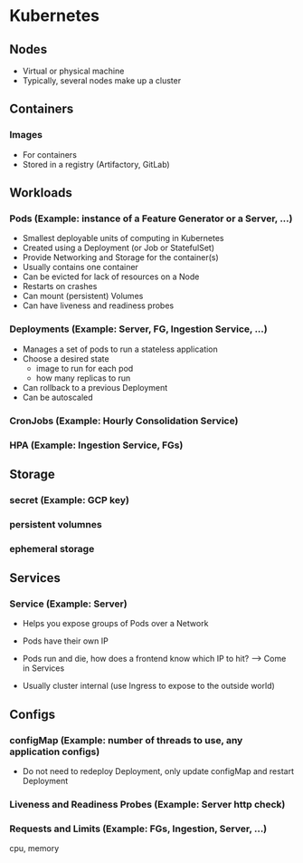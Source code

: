 # Kubernetes

## Nodes

- Virtual or physical machine
- Typically, several nodes make up a cluster

## Containers

### Images

- For containers
- Stored in a registry (Artifactory, GitLab)

## Workloads

### Pods (Example: instance of a Feature Generator or a Server, ...)

- Smallest deployable units of computing in Kubernetes
- Created using a Deployment (or Job or StatefulSet)
- Provide Networking and Storage for the container(s)
- Usually contains one container
- Can be evicted for lack of resources on a Node
- Restarts on crashes
- Can mount (persistent) Volumes
- Can have liveness and readiness probes

### Deployments (Example: Server, FG, Ingestion Service, ...)

- Manages a set of pods to run a stateless application
- Choose a desired state
  - image to run for each pod
  - how many replicas to run
- Can rollback to a previous Deployment
- Can be autoscaled

### CronJobs (Example: Hourly Consolidation Service)

### HPA (Example: Ingestion Service, FGs)

## Storage

### secret (Example: GCP key)

### persistent volumnes

### ephemeral storage

## Services

### Service (Example: Server)

- Helps you expose groups of Pods over a Network

- Pods have their own IP 
- Pods run and die, how does a frontend know which IP to hit? --> Come in Services
- Usually cluster internal (use Ingress to expose to the outside world)

## Configs

### configMap (Example: number of threads to use, any application configs)

- Do not need to redeploy Deployment, only update configMap and restart Deployment

### Liveness and Readiness Probes (Example: Server http check)

### Requests and Limits (Example: FGs, Ingestion, Server, ...)

cpu, memory
